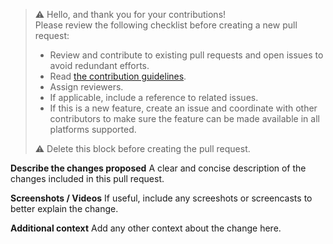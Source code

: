 > :warning:
> Hello, and thank you for your contributions!<br>
> Please review the following checklist before creating a new pull request:
>
> - Review and contribute to existing pull requests and open issues to avoid redundant efforts.
> - Read [the contribution guidelines](CONTRIBUTING.md).
> - Assign reviewers.
> - If applicable, include a reference to related issues.
> - If this is a new feature, create an issue and coordinate with other contributors to make sure the feature can be made available in all platforms supported.
>
> :warning: Delete this block before creating the pull request.

**Describe the changes proposed**
A clear and concise description of the changes included in this pull request.

**Screenshots / Videos**
If useful, include any screeshots or screencasts to better explain the change.

**Additional context**
Add any other context about the change here.
